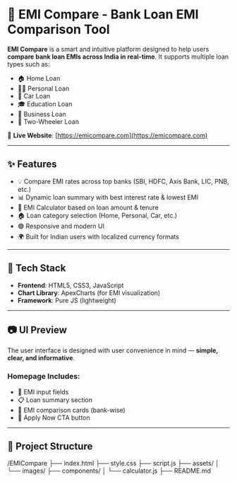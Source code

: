 # 🏦 EMI Compare - Bank Loan EMI Comparison Tool

**EMI Compare** is a smart and intuitive platform designed to help users **compare bank loan EMIs across India in real-time**. It supports multiple loan types such as:

- 🏠 Home Loan
- 👨‍⚕️ Personal Loan
- 🚗 Car Loan
- 🎓 Education Loan
- 🏢 Business Loan
- 🛵 Two-Wheeler Loan

🔗 **Live Website**: [https://emicompare.com](https://emicompare.com)

---

## ✨ Features

- 💡 Compare EMI rates across top banks (SBI, HDFC, Axis Bank, LIC, PNB, etc.)
- 📊 Dynamic loan summary with best interest rate & lowest EMI
- 🧮 EMI Calculator based on loan amount & tenure
- 🏠 Loan category selection (Home, Personal, Car, etc.)
- 🟣 Responsive and modern UI
- 🌍 Built for Indian users with localized currency formats

---

## 🚀 Tech Stack

- **Frontend**: HTML5, CSS3, JavaScript
- **Chart Library**: ApexCharts (for EMI visualization)
- **Framework**: Pure JS (lightweight)
---

## 📷 UI Preview

The user interface is designed with user convenience in mind — **simple, clear, and informative**.

### Homepage Includes:
- 🧾 EMI input fields
- 📋 Loan summary section
- 🏦 EMI comparison cards (bank-wise)
- 🔘 Apply Now CTA button

---

## 📁 Project Structure
/EMICompare
├── index.html
├── style.css
├── script.js
├── assets/
│ └── images/
├── components/
│ └── calculator.js
├── README.md
